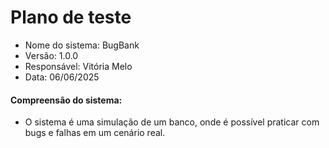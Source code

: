 # Plano de teste

* Nome do sistema: BugBank 
* Versão: 1.0.0
* Responsável: Vitória Melo
* Data: 06/06/2025


#### Compreensão do sistema: 
* O sistema é uma simulação de um banco, onde é possível praticar com bugs e falhas em um cenário real. 
